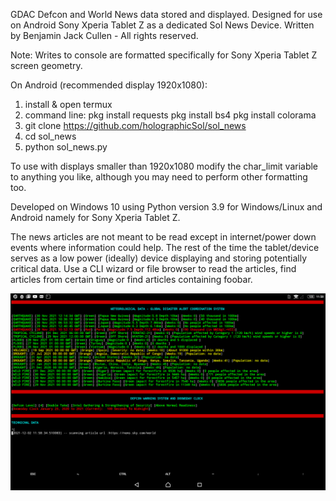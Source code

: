 GDAC Defcon and World News data stored and displayed. Designed for use on Android Sony Xperia Tablet Z as a dedicated Sol News Device.
Written by Benjamin Jack Cullen - All rights reserved.

Note: Writes to console are formatted specifically for Sony Xperia Tablet Z screen geometry.

On Android (recommended display 1920x1080):
1. install & open termux
2. command line:
    pkg install requests
    pkg install bs4
    pkg install colorama
3. git clone https://github.com/holographicSol/sol_news
4. cd sol_news
5. python sol_news.py


To use with displays smaller than 1920x1080 modify the char_limit variable to anything you like, although you may need to perform
other formatting too.

Developed on Windows 10 using Python version 3.9 for Windows/Linux and Android namely for Sony Xperia Tablet Z.

The news articles are not meant to be read except in internet/power down events where information could help. The rest of the time
the tablet/device serves as a low power (ideally) device displaying and storing potentially critical data.
Use a CLI wizard or file browser to read the articles, find articles from certain time or find articles containing foobar.

![DEMO IMAGE](/Demo.png)
